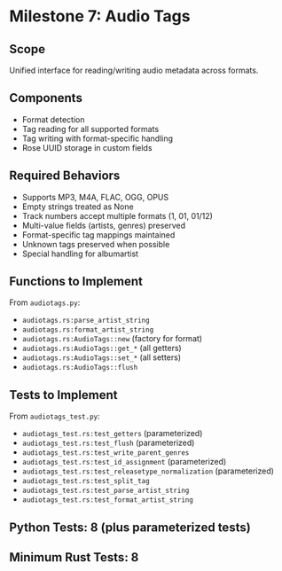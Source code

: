 # Milestone 7: Audio Tags

## Scope
Unified interface for reading/writing audio metadata across formats.

## Components
- Format detection
- Tag reading for all supported formats
- Tag writing with format-specific handling
- Rose UUID storage in custom fields

## Required Behaviors
- Supports MP3, M4A, FLAC, OGG, OPUS
- Empty strings treated as None
- Track numbers accept multiple formats (1, 01, 01/12)
- Multi-value fields (artists, genres) preserved
- Format-specific tag mappings maintained
- Unknown tags preserved when possible
- Special handling for albumartist

## Functions to Implement
From `audiotags.py`:
- `audiotags.rs:parse_artist_string`
- `audiotags.rs:format_artist_string`
- `audiotags.rs:AudioTags::new` (factory for format)
- `audiotags.rs:AudioTags::get_*` (all getters)
- `audiotags.rs:AudioTags::set_*` (all setters)
- `audiotags.rs:AudioTags::flush`

## Tests to Implement
From `audiotags_test.py`:
- `audiotags_test.rs:test_getters` (parameterized)
- `audiotags_test.rs:test_flush` (parameterized)
- `audiotags_test.rs:test_write_parent_genres`
- `audiotags_test.rs:test_id_assignment` (parameterized)
- `audiotags_test.rs:test_releasetype_normalization` (parameterized)
- `audiotags_test.rs:test_split_tag`
- `audiotags_test.rs:test_parse_artist_string`
- `audiotags_test.rs:test_format_artist_string`

## Python Tests: 8 (plus parameterized tests)
## Minimum Rust Tests: 8